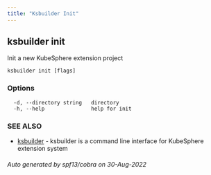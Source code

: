 ```yaml
---
title: "Ksbuilder Init"
---
```


## ksbuilder init

Init a new KubeSphere extension project

```
ksbuilder init [flags]
```

### Options

```
  -d, --directory string   directory
  -h, --help               help for init
```

### SEE ALSO

* [ksbuilder](zh/references/ksbuilder/ksbuilder)	 - ksbuilder is a command line interface for KubeSphere extension system

###### Auto generated by spf13/cobra on 30-Aug-2022
